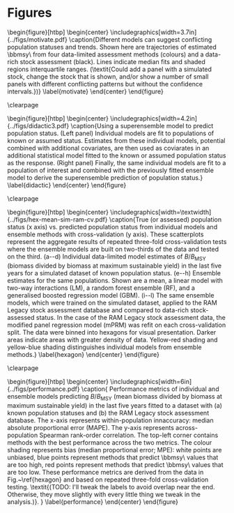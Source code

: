 # Figures

\begin{figure}[htbp]
\begin{center}
\includegraphics[width=3.7in]{../figs/motivate.pdf}
\caption{Different models can suggest conflicting population statuses and trends. Shown here are trajectories of estimated \bbmsy\\ from four data-limited assessment methods (colours) and a data-rich stock assessment (black). Lines indicate median fits and shaded regions interquartile ranges. (\textit{Could add a panel with a simulated stock, change the stock that is shown, and/or show a number of small panels with different conflicting patterns but without the confidence intervals.})}
\label{motivate}
\end{center}
\end{figure}

\clearpage

\begin{figure}[htbp]
\begin{center}
\includegraphics[width=4.2in]{../figs/didactic3.pdf}
\caption{Using a superensemble model to predict population status.
(Left panel) Individual models are fit to populations of known or assumed status. Estimates from these individual models, potential combined with additional covariates, are then used as coviarates in an additional statistical model fitted to the known or assumed population status as the response. (Right panel) Finally, the same individual models are fit to a population of interest and combined with the previously fitted ensemble model to derive the superensemble prediction of population status.}
\label{didactic}
\end{center}
\end{figure}

\clearpage

\begin{figure}[htbp]
\begin{center}
\includegraphics[width=\textwidth]{../figs/hex-mean-sim-ram-cv.pdf}
\caption{True (or assessed) population status (x axis) vs. predicted population status from individual models and ensemble methods with cross-validation (y axis).
These scatterplots represent the aggregate results of repeated three-fold cross-validation tests where the ensemble models are built on two-thirds of the data and tested on the third.
(a--d) Individual data-limited model estimates of $B/B_\mathrm{MSY}$ (biomass divided by biomass at maximum sustainable yield) in the last five years for a simulated dataset of known population status.
(e--h) Ensemble estimates for the same populations. Shown are a mean, a linear model with two-way interactions (LM), a random forest ensemble (RF), and a generalised boosted regression model (GBM).
(i--l) The same ensemble models, which were trained on the simulated dataset, applied to the RAM Legacy stock assessment database and compared to data-rich stock-assessed status.
In the case of the RAM Legacy stock assessment data, the modified panel regression model (mPRM) was refit on each cross-validation split.
The data were binned into hexagons for visual presentation. Darker areas indicate areas with greater density of data. Yellow-red shading and yellow-blue shading distinguishes individual models from ensemble methods.}
\label{hexagon}
\end{center}
\end{figure}

\clearpage

\begin{figure}[htbp]
\begin{center}
\includegraphics[width=6in]{../figs/performance.pdf}
\caption{
Performance metrics of individual and ensemble models predicting $B/B_\mathrm{MSY}$ (mean biomass divided by biomass at maximum sustainable yield) in the last five years fitted to a dataset with (a) known population statuses and (b) the RAM Legacy stock assessment database. 
The x-axis represents within-population innaccuracy: median absolute proportional error (MAPE). 
The y-axis represents across-population Spearman rank-order correlation. 
The top-left corner contains methods with the best performance across the two metrics. 
The colour shading represents bias (median proportional error; MPE): white points are unbiased, blue points represent methods that predict \bbmsy\\ values that are too high, red points represent methods that predict \bbmsy\\ values that are too low. 
These performance metrics are derived from the data in Fig.~\ref{hexagon} and based on repeated three-fold cross-validation testing. \textit{(TODO: I'll tweak the labels to avoid overlap near the end. Otherwise, they move slightly with every little thing we tweak in the analysis.)}.
}
\label{performance}
\end{center}
\end{figure}
